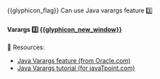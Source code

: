 <span id="prereqs"></span>

<span id="outcomes">{{glyphicon_flag}} Can use Java varargs feature :three:</span>

<div id="title">

#### Varargs :three:  [{{glyphicon_new_window}}]({{baseUrl}}/javaTools/varargs/index.html)

</div>

<div id="body">

:paperclip: Resources:
* [Java Varargs feature (from Oracle.com)](http://docs.oracle.com/javase/1.5.0/docs/guide/language/varargs.html)
* [Java Varargs tutorial (for javaTpoint.com)](https://www.javatpoint.com/varargs)

</div>

<div id="extras">
</div>